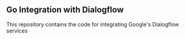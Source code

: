 ## Go Integration with Dialogflow
This repository contains the code for integrating Google's Dialogflow services
